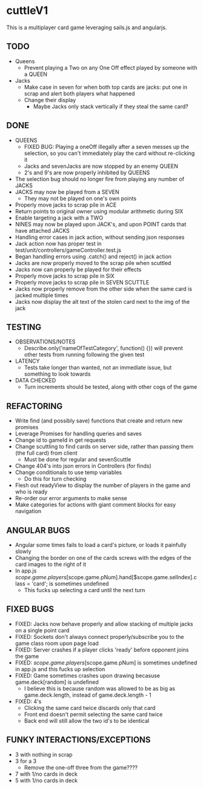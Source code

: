 # cuttleV1

This is a multiplayer card game leveraging sails.js and angularjs.

## TODO
*	Queens
	*	Prevent playing a Two on any One Off effect played by someone with a QUEEN
*	Jacks
	*	Make case in seven for when both top cards are jacks: put one in scrap and alert both players what happened
	*	Change their display
		*	Maybe Jacks only stack vertically if they steal the same card?

## DONE
*	QUEENS
	*	FIXED BUG: Playing a oneOff illegally after a seven messes up the selection, so you can't immediately play the card without re-clicking it	
	*	Jacks and sevenJacks are now stopped by an enemy QUEEN
	*	2's and 9's are now properly inhibited by QUEENS
*	The selection bug should no longer fire from playing any number of JACKS
*	JACKS may now be played from a SEVEN
	*	They may not be played on one's own points
*	Properly move jacks to scrap pile in ACE
*	Return points to original owner using modular arithmetic during SIX
*	Enable targeting a jack with a TWO	
*	NINES may now be played upon JACK's, and upon POINT cards that have attached JACKS
*	Handling error cases in jack action, without sending json responses
*	Jack action now has proper test in test/unit/controllers/gameController.test.js
*	Began handling errors using .catch() and reject() in jack action
*	Jacks are now properly moved to the scrap pile when scuttled
*   Jacks now can properly be played for their effects
*	Properly move jacks to scrap pile in SIX
*	Properly move jacks to scrap pile in SEVEN SCUTTLE
*	Jacks now properly remove from the other side when the same card is jacked multiple times
*	Jacks now display the alt text of the stolen card next to the img of the jack




## TESTING
* OBSERVATIONS/NOTES
	* Describe.only('nameOfTestCategory', function() {}) will prevent other tests from running following the given test
* LATENCY
	* Tests take longer than wanted, not an immediate issue, but something to look towards
* DATA CHECKED
	* Turn increments should be tested, along with other cogs of the game


## REFACTORING
*	Write find (and possibly save) functions that create and return new promises
*	Leverage Promises for handling queries and saves
*	Change id to gameId in get requests
*	Change scuttling to find cards on server side, rather than passing them (the full card) from client
	*	Must be done for regular and sevenScuttle
*	Change 404's into json errors in Controllers (for finds)
*	Change conditionals to use temp variables
	*	Do this for turn checking
*	Flesh out readyView to display the number of players in the game and who is ready
*	Re-order our error arguments to make sense
*   Make categories for actions with giant comment blocks for easy navigation



## ANGULAR BUGS
*	Angular some times fails to load a card's picture, or loads it painfully slowly
*	Changing the border on one of the cards screws with the edges of the card images to the right of it
*	In app.js $scope.game.players[$scope.game.pNum].hand[$scope.game.selIndex].class = 'card'; is sometimes undefined
	*	This fucks up selecting a card until the next turn

## FIXED BUGS
*   FIXED: Jacks now behave properly and allow stacking of multiple jacks on a single point card
*	FIXED: Sockets don't always connect properly/subscribe you to the game class room upon page load
*	FIXED: Server crashes if a player clicks 'ready' before opponent joins the game
*	FIXED: $scope.game.players[$scope.game.pNum] is sometimes undefined in app.js and this fucks up selection
*	FIXED: Game sometimes crashes upon drawing becasuse game.deck[random] is undefined
	*	I believe this is because random was allowed to be as big as game.deck.length, instead of game.deck.length - 1
*	FIXED: 4's
	*	Clicking the same card twice discards only that card
	*	Front end doesn't permit selecting the same card twice
	*	Back end will still allow the two id's to be identical

## FUNKY INTERACTIONS/EXCEPTIONS
*	3 with nothing in scrap
*	3 for a 3
	*	Remove the one-off three from the game????
*	7 with 1/no cards in deck
*	5 with 1/no cards in deck